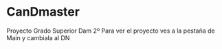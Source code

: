# CanDmaster
Proyecto Grado Superior Dam 2º
Para ver el proyecto ves a la pestaña de Main y cambiala al DN
